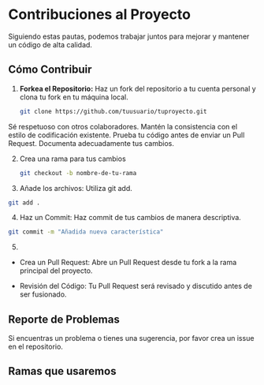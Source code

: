 # Contribuciones al Proyecto

Siguiendo estas pautas, podemos trabajar juntos para mejorar y mantener un código de alta calidad.

## Cómo Contribuir

1. **Forkea el Repositorio:** Haz un fork del repositorio a tu cuenta personal y clona tu fork en tu máquina local.

   ```bash
   git clone https://github.com/tuusuario/tuproyecto.git
   ```


Sé respetuoso con otros colaboradores.
Mantén la consistencia con el estilo de codificación existente.
Prueba tu código antes de enviar un Pull Request.
Documenta adecuadamente tus cambios.



2. Crea una rama para tus cambios
   ```bash
   git checkout -b nombre-de-tu-rama
   ```
   
3. Añade los archivos: Utiliza git add.

```bash
git add .
```

4. Haz un Commit: Haz commit de tus cambios de manera descriptiva.

```bash
git commit -m "Añadida nueva característica"
```

5. 
- Crea un Pull Request: Abre un Pull Request desde tu fork a la rama principal del proyecto.

- Revisión del Código: Tu Pull Request será revisado y discutido antes de ser fusionado.

## Reporte de Problemas
Si encuentras un problema o tienes una sugerencia, por favor crea un issue en el repositorio.


## Ramas que usaremos

